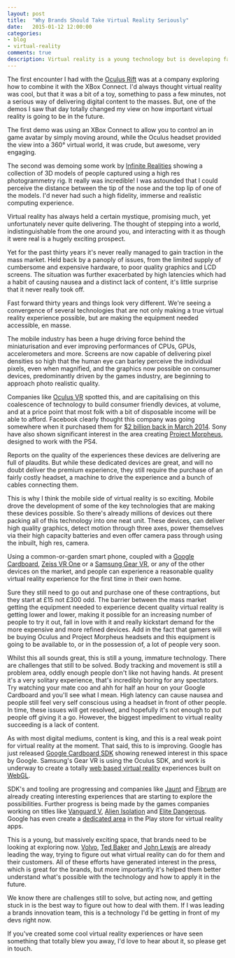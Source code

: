 ```yaml
---
layout: post
title:  "Why Brands Should Take Virtual Reality Seriously"
date:   2015-01-12 12:00:00
categories:
- blog
- virtual-reality
comments: true
description: Virtual reality is a young technology but is developing fast and can create highly immerse experiences that companies can leverage to engage their customer base further
---
```


The first encounter I had with the [Oculus Rift][] was at a company exploring how to combine it with the XBox Connect.  I'd always thought virtual reality was cool, but that it was a bit of a toy, something to pass a few minutes, not a serious way of delivering digital content to the masses.  But, one of the demos I saw that day totally changed my view on how important virtual reality is going to be in the future.  

The first demo was using an XBox Connect to allow you to control an in game avatar by simply moving around, while the Oculus headset provided the view into a 360° virtual world, it was crude, but awesome, very engaging.  

The second was demoing some work by [Infinite Realities][] showing a collection of 3D models of people captured using a high res photogrammetry rig.  It really was incredible!  I was astounded that I could perceive the distance between the tip of the nose and the top lip of one of the models.  I'd never had such a high fidelity, immerse and realistic computing experience.

Virtual reality has always held a certain mystique, promising much, yet unfortunately never quite delivering.  The thought of stepping into a world, indistinguishable from the one around you, and interacting with it as though it were real is a hugely exciting prospect.  

Yet for the past thirty years it's never really managed to gain traction in the mass market.  Held back by a panoply of issues, from the limited supply of cumbersome and expensive hardware, to poor quality graphics and LCD screens.  The situation was further exacerbated by high latencies which had a habit of causing nausea and a distinct lack of content, it's little surprise that it never really took off.

Fast forward thirty years and things look very different.  We're seeing a convergence of several technologies that are not only making a true virtual reality experience possible, but are making the equipment needed accessible, en masse.  

The mobile industry has been a huge driving force behind the miniaturisation and ever improving performances of CPUs, GPUs, accelerometers and more.  Screens are now capable of delivering pixel densities so high that the human eye can barley perceive the individual pixels, even when magnified, and the graphics now possible on consumer devices, predominantly driven by the games industry, are beginning to approach photo realistic quality.

Companies like [Oculus VR][] spotted this, and are capitalising on this coalescence of technology to build consumer friendly devices, at volume, and at a price point that most folk with a bit of disposable income will be able to afford.  Facebook clearly thought this company was going somewhere when it purchased them for [$2 billion back in March 2014][].  Sony have also shown significant interest in the area creating [Project Morpheus][], designed to work with the PS4.  

Reports on the quality of the experiences these devices are delivering are full of plaudits.  But while these dedicated devices are great, and will no doubt deliver the premium experience, they still require the purchase of an fairly costly headset, a machine to drive the experience and a bunch of cables connecting them.

This is why I think the mobile side of virtual reality is so exciting.  Mobile drove the development of some of the key technologies that are making these devices possible.  So there's already millions of devices out there packing all of this technology into one neat unit.  These devices, can deliver high quality graphics, detect motion through three axes, power themselves via their high capacity batteries and even offer camera pass through using the inbuilt, high res, camera.

Using a common-or-garden smart phone, coupled with a [Google Cardboard][], [Zeiss VR One][] or a [Samsung Gear VR][], or any of the other devices on the market, and people can experience a reasonable quality virtual reality experience for the first time in their own home.  

Sure they still need to go out and purchase one of these contraptions, but they start at £15 not £300 odd.  The barrier between the mass market getting the equipment needed to experience decent quality virtual reality is getting lower and lower, making it possible for an increasing number of people to try it out, fall in love with it and really kickstart demand for the more expensive and more refined devices.  Add in the fact that gamers will be buying Oculus and Project Morpheus headsets and this equipment is going to be available to, or in the possession of, a lot of people very soon.

Whilst this all sounds great, this is still a young, immature technology.  There are challenges that still to be solved.  Body tracking and movement is still a problem area, oddly enough people don't like not having hands.  At present it's a very solitary experience, that's incredibly boring for any spectators.  Try watching your mate coo and ahh for half an hour on your Google Cardboard and you'll see what I mean.  High latency can cause nausea and people still feel very self conscious using a headset in front of other people.  In time, these issues will get resolved, and hopefully it's not enough to put people off giving it a go.  However, the biggest impediment to virtual reality succeeding is a lack of content.

As with most digital mediums, content is king, and this is a real weak point for virtual reality at the moment.  That said, this to is improving.  Google has just released [Google Cardboard SDK][] showing renewed interest in this space by Google.  Samsung's Gear VR is using the Oculus SDK, and work is underway to create a totally [web based virtual reality][] experiences built on [WebGL][].  

SDK's and tooling are progressing and companies like [Jaunt][] and [Fibrum][] are already creating interesting experiences that are starting to explore the possibilities.  Further progress is being made by the games companies working on titles like [Vanguard V][], [Alien Isolation][] and [Elite Dangerous][].  Google has even create a [dedicated area][] in the Play store for virtual reality apps.

This is a young, but massively exciting space, that brands need to be looking at exploring now.  [Volvo][], [Ted Baker][] and [John Lewis][] are already leading the way, trying to figure out what virtual reality can do for them and their customers.  All of these efforts have generated interest in the press, which is great for the brands, but more importantly it's helped them better understand what's possible with the technology and how to apply it in the future.

We know there are challenges still to solve, but acting now, and getting stuck in is the best way to figure out how to deal with them.  If I was leading a brands innovation team, this is a technology I'd be getting in front of my devs right now.

If you've created some cool virtual reality experiences or have seen something that totally blew you away, I'd love to hear about it, so please get in touch.

[Oculus VR]: https://www.oculus.com/ "Oculus VR"
[Oculus Rift]: https://www.oculus.com/rift/ "Oculus Rift"
[Infinite Realities]: http://ir-ltd.net/ "Infinite Realities"
[$2 billion back in March 2014]: https://www.facebook.com/zuck/posts/10101319050523971 "Facebook Buys Oculus VR"
[Project Morpheus]: http://www.officialplaystationmagazine.co.uk/tag/ps4-oculus-rift-vr-headset/ "Project Morpheus"
[Google Cardboard]: https://www.google.com/get/cardboard/ "Google Cardboard"
[Zeiss VR One]: http://zeissvrone.tumblr.com/ "Zeiss VR One"
[Samsung Gear VR]: http://www.samsung.com/global/microsite/gearvr/ "Samsung Gear VR"
[Google Cardboard SDK]: https://developers.google.com/cardboard/android/get-started "Google Cardboard SDK"
[web based virtual reality]: http://mozvr.com/ "Mozvr"
[WebGL]: https://get.webgl.org/ "WebGL"
[Jaunt]: http://www.jauntvr.com/ "Jaunt"
[Fibrum]: http://fibrum.ru/index_en.html "Fibrum"
[Vanguard V]: https://share.oculus.com/app/vanguard-v "Vanguard V"
[Alien Isolation]: http://www.alienisolation.com/ "Alien Isolation"
[Elite Dangerous]: http://www.elitedangerous.com/ "Elite Dangerous"
[dedicated area]: https://play.google.com/store/apps/collection/promotion_3001011_cardboard_featured_apps?hl=en_GB "Google Cardboard Apps"
[Volvo]: http://www.volvocars.com/us/about/our-stories/google-cardboard "Volvo and Google Cardboard"
[Ted Baker]: http://tedbakerblog.com/tag/google-cardboard/ "Ted Baker and Google Cardboard"
[John Lewis]: http://www.stinkdigital.com/work/montys-christmas/ "John Lewis and Google Cardboard"



